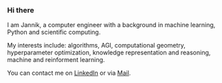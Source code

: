### Hi there

I am Jannik, a computer engineer with a background in machine learning, Python and scientific computing.

My interests include: algorithms, AGI, computational geometry, hyperparameter optimization, knowledge representation and reasoning, machine and reinforment learning.

You can contact me on [LinkedIn](https://www.linkedin.com/in/jannik-michelfeit-546b7a181/) or via [Mail](mailto:github@michelfe.it).
 
